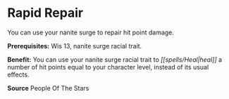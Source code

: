 ﻿---
cssclass: [feats]

---
# Rapid Repair

You can use your nanite surge to repair hit point damage.

**Prerequisites:** Wis 13, nanite surge racial trait.

**Benefit:** You can use your nanite surge racial trait to _[[spells/Heal|heal]]_ a number of hit points equal to your character level, instead of its usual effects.

**Source** People Of The Stars
